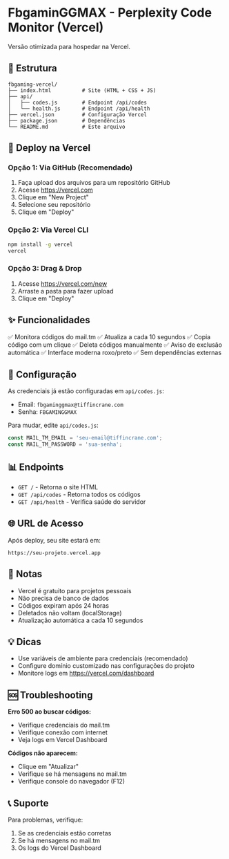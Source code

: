 # FbgaminGGMAX - Perplexity Code Monitor (Vercel)

Versão otimizada para hospedar na Vercel.

## 📁 Estrutura

```
fbgaming-vercel/
├── index.html          # Site (HTML + CSS + JS)
├── api/
│   ├── codes.js        # Endpoint /api/codes
│   └── health.js       # Endpoint /api/health
├── vercel.json         # Configuração Vercel
├── package.json        # Dependências
└── README.md           # Este arquivo
```

## 🚀 Deploy na Vercel

### Opção 1: Via GitHub (Recomendado)

1. Faça upload dos arquivos para um repositório GitHub
2. Acesse https://vercel.com
3. Clique em "New Project"
4. Selecione seu repositório
5. Clique em "Deploy"

### Opção 2: Via Vercel CLI

```bash
npm install -g vercel
vercel
```

### Opção 3: Drag & Drop

1. Acesse https://vercel.com/new
2. Arraste a pasta para fazer upload
3. Clique em "Deploy"

## ✨ Funcionalidades

✅ Monitora códigos do mail.tm
✅ Atualiza a cada 10 segundos
✅ Copia código com um clique
✅ Deleta códigos manualmente
✅ Aviso de exclusão automática
✅ Interface moderna roxo/preto
✅ Sem dependências externas

## 🔧 Configuração

As credenciais já estão configuradas em `api/codes.js`:
- Email: `fbgaminggmax@tiffincrane.com`
- Senha: `FBGAMINGGMAX`

Para mudar, edite `api/codes.js`:
```javascript
const MAIL_TM_EMAIL = 'seu-email@tiffincrane.com';
const MAIL_TM_PASSWORD = 'sua-senha';
```

## 📊 Endpoints

- `GET /` - Retorna o site HTML
- `GET /api/codes` - Retorna todos os códigos
- `GET /api/health` - Verifica saúde do servidor

## 🌐 URL de Acesso

Após deploy, seu site estará em:
```
https://seu-projeto.vercel.app
```

## 📝 Notas

- Vercel é gratuito para projetos pessoais
- Não precisa de banco de dados
- Códigos expiram após 24 horas
- Deletados não voltam (localStorage)
- Atualização automática a cada 10 segundos

## 💡 Dicas

- Use variáveis de ambiente para credenciais (recomendado)
- Configure domínio customizado nas configurações do projeto
- Monitore logs em https://vercel.com/dashboard

## 🆘 Troubleshooting

**Erro 500 ao buscar códigos:**
- Verifique credenciais do mail.tm
- Verifique conexão com internet
- Veja logs em Vercel Dashboard

**Códigos não aparecem:**
- Clique em "Atualizar"
- Verifique se há mensagens no mail.tm
- Verifique console do navegador (F12)

## 📞 Suporte

Para problemas, verifique:
1. Se as credenciais estão corretas
2. Se há mensagens no mail.tm
3. Os logs do Vercel Dashboard

